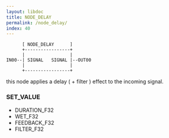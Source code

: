 ```yaml
---
layout: libdoc
title: NODE_DELAY
permalink: /node_delay/
index: 40
---
```


          [ NODE_DELAY      ]       
          +-----------------+       
          |                 |       
    IN00--| SIGNAL   SIGNAL |--OUT00
          |                 |       
          +-----------------+       

this node applies a delay ( + filter ) effect to the incoming signal.

### SET_VALUE

- DURATION_F32
- WET_F32
- FEEDBACK_F32
- FILTER_F32


